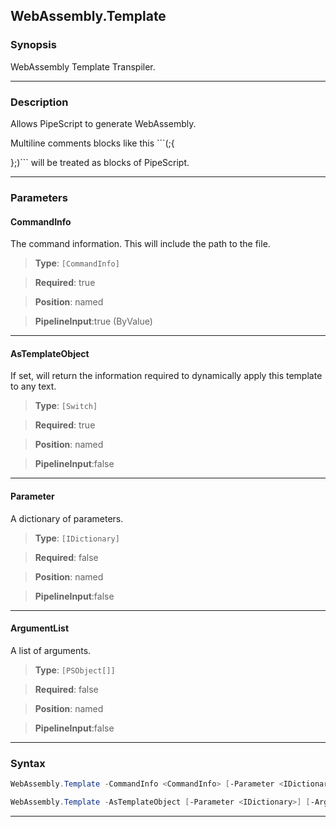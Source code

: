 WebAssembly.Template
--------------------
### Synopsis
WebAssembly Template Transpiler.

---
### Description

Allows PipeScript to generate WebAssembly.    

Multiline comments blocks like this ```(;{

};)``` will be treated as blocks of PipeScript.

---
### Parameters
#### **CommandInfo**

The command information.  This will include the path to the file.



> **Type**: ```[CommandInfo]```

> **Required**: true

> **Position**: named

> **PipelineInput**:true (ByValue)



---
#### **AsTemplateObject**

If set, will return the information required to dynamically apply this template to any text.



> **Type**: ```[Switch]```

> **Required**: true

> **Position**: named

> **PipelineInput**:false



---
#### **Parameter**

A dictionary of parameters.



> **Type**: ```[IDictionary]```

> **Required**: false

> **Position**: named

> **PipelineInput**:false



---
#### **ArgumentList**

A list of arguments.



> **Type**: ```[PSObject[]]```

> **Required**: false

> **Position**: named

> **PipelineInput**:false



---
### Syntax
```PowerShell
WebAssembly.Template -CommandInfo <CommandInfo> [-Parameter <IDictionary>] [-ArgumentList <PSObject[]>] [<CommonParameters>]
```
```PowerShell
WebAssembly.Template -AsTemplateObject [-Parameter <IDictionary>] [-ArgumentList <PSObject[]>] [<CommonParameters>]
```
---

